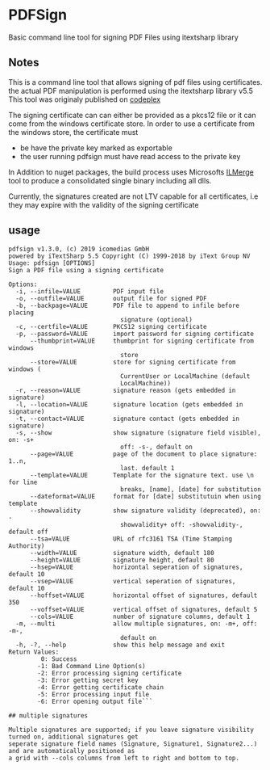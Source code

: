 # PDFSign
Basic command line tool for signing PDF Files using itextsharp library

## Notes
This is a command line tool that allows signing of pdf files using certificates.
the actual PDF manipulation is performed using the itextsharp library v5.5
This tool was originaly published on [codeplex](https://archive.codeplex.com/?p=pdfsign)


The signing certificate can can either be provided as a pkcs12 file or it can come from 
the windows certificate store. In order to use a certificate from the windows store,
the certificate must
  - be have the private key marked as exportable
  - the user running pdfsign must have read access to the private key
  
In Addition to nuget packages, the build process uses Microsofts [ILMerge](http://www.microsoft.com/download/en/details.aspx?displaylang=en&id=17630) 
tool to produce a consolidated single binary including all dlls. 

Currently, the signatures created are not LTV capable for all certificates, i.e they may expire with the validity of the signing certificate

## usage
```
pdfsign v1.3.0, (c) 2019 icomedias GmbH
powered by iTextSharp 5.5 Copyright (C) 1999-2018 by iText Group NV
Usage: pdfsign [OPTIONS]
Sign a PDF file using a signing certificate

Options:
  -i, --infile=VALUE         PDF input file
  -o, --outfile=VALUE        output file for signed PDF
  -b, --backpage=VALUE       PDF file to append to infile before placing
                               signature (optional)
  -c, --certfile=VALUE       PKCS12 signing certificate
  -p, --password=VALUE       import password for signing certificate
      --thumbprint=VALUE     thumbprint for signing certificate from windows
                               store
      --store=VALUE          store for signing certificate from windows (
                               CurrentUser or LocalMachine (default
                               LocalMachine))
  -r, --reason=VALUE         signature reason (gets embedded in signature)
  -l, --location=VALUE       signature location (gets embedded in signature)
  -t, --contact=VALUE        signature contact (gets embedded in signature)
  -s, --show                 show signature (signature field visible), on: -s+
                               off: -s-, default on
      --page=VALUE           page of the document to place signature: 1..n,
                               last. default 1
      --template=VALUE       Template for the signature text. use \n for line
                               breaks, [name], [date] for substitution
      --dateformat=VALUE     format for [date] substitutuin when using template
      --showvalidity         show signature validity (deprecated), on: -
                               showvalidity+ off: -showvalidity-, default off
      --tsa=VALUE            URL of rfc3161 TSA (Time Stamping Authority)
      --width=VALUE          signature width, default 180
      --height=VALUE         signature height, default 80
      --hsep=VALUE           horizontal seperation of signatures, default 10
      --vsep=VALUE           vertical seperation of signatures, default 10
      --hoffset=VALUE        horizontal offset of signatures, default 350
      --voffset=VALUE        vertical offset of signatures, default 5
      --cols=VALUE           number of signature columns, default 1
  -m, --multi                allow multiple signatures, on: -m+, off: -m-,
                               default on
  -h, -?, --help             show this help message and exit
Return Values:
         0: Success
        -1: Bad Command Line Option(s)
        -2: Error processing signing certificate
        -3: Error getting secret key
        -4: Error getting certificate chain
        -5: Error processing input file
        -6: Error opening output file```

## multiple signatures

Multiple signatures are supported; if you leave signature visibility turned on, additional signatures get 
seperate signature field names (Signature, Signature1, Signature2...) and are automatically positioned as 
a grid with --cols columns from left to right and bottom to top.
